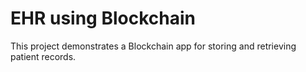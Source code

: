 # EHR using Blockchain

This project demonstrates a Blockchain app for storing and retrieving patient records.
